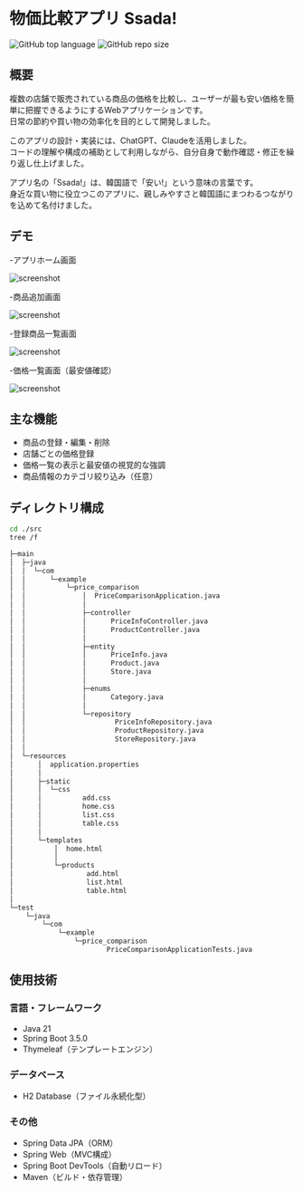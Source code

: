 # 物価比較アプリ Ssada!

![GitHub top language](https://img.shields.io/github/languages/top/ndkfsm/price-comparison)
![GitHub repo size](https://img.shields.io/github/repo-size/ndkfsm/price-comparison)

## 概要

複数の店舗で販売されている商品の価格を比較し、ユーザーが最も安い価格を簡単に把握できるようにするWebアプリケーションです。  
日常の節約や買い物の効率化を目的として開発しました。

このアプリの設計・実装には、ChatGPT、Claudeを活用しました。  
コードの理解や構成の補助として利用しながら、自分自身で動作確認・修正を繰り返し仕上げました。

アプリ名の「Ssada!」は、韓国語で「安い!」という意味の言葉です。  
身近な買い物に役立つこのアプリに、親しみやすさと韓国語にまつわるつながりを込めて名付けました。


## デモ
-アプリホーム画面

![screenshot](./image/home.png)

-商品追加画面

![screenshot](./image/add.png)

-登録商品一覧画面

![screenshot](./image/list.png)

-価格一覧画面（最安値確認）

![screenshot](./image/table.png)

## 主な機能

- 商品の登録・編集・削除
- 店舗ごとの価格登録
- 価格一覧の表示と最安値の視覚的な強調
- 商品情報のカテゴリ絞り込み（任意）

## ディレクトリ構成

```bash
cd ./src
tree /f

├─main
│  ├─java
│  │  └─com
│  │      └─example
│  │          └─price_comparison
│  │              │  PriceComparisonApplication.java
│  │              │
│  │              ├─controller
│  │              │      PriceInfoController.java
│  │              │      ProductController.java
│  │              │
│  │              ├─entity
│  │              │      PriceInfo.java
│  │              │      Product.java
│  │              │      Store.java
│  │              │
│  │              ├─enums
│  │              │      Category.java
│  │              │
│  │              └─repository
│  │                      PriceInfoRepository.java
│  │                      ProductRepository.java
│  │                      StoreRepository.java
│  │
│  └─resources
│      │  application.properties
│      │
│      ├─static
│      │  └─css
│      │          add.css
│      │          home.css
│      │          list.css
│      │          table.css
│      │
│      └─templates
│          │  home.html
│          │
│          └─products
│                  add.html
│                  list.html
│                  table.html
│
└─test
    └─java
        └─com
            └─example
                └─price_comparison
                        PriceComparisonApplicationTests.java
```

## 使用技術

### 言語・フレームワーク
- Java 21
- Spring Boot 3.5.0
- Thymeleaf（テンプレートエンジン）

### データベース
- H2 Database（ファイル永続化型）

### その他
- Spring Data JPA（ORM）
- Spring Web（MVC構成）
- Spring Boot DevTools（自動リロード）
- Maven（ビルド・依存管理）
